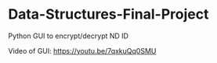 # Data-Structures-Final-Project

Python GUI to encrypt/decrypt ND ID

Video of GUI: https://youtu.be/7qxkuQq0SMU
